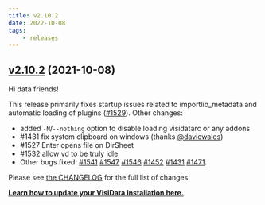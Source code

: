 ```yaml
---
title: v2.10.2
date: 2022-10-08
tags:
    - releases
---
```


## [v2.10.2](https://github.com/saulpw/visidata/releases/tag/v2.10.2) (2021-10-08)

Hi data friends!

This release primarily fixes startup issues related to importlib_metadata and automatic loading of plugins  ([#1529](https://github.com/saulpw/visidata/issues/1529)).  Other changes:

- added `-N`/`--nothing` option to disable loading visidatarc or any addons
- #1431 fix system clipboard on windows (thanks [@daviewales](https://github.com/daviewales))
- #1527 Enter opens file on DirSheet
- #1532 allow vd to be truly idle
- Other bugs fixed: [#1541](https://github.com/saulpw/visidata/issues/1541) [#1547](https://github.com/saulpw/visidata/issues/1547) [#1546](https://github.com/saulpw/visidata/issues/1546) [#1452](https://github.com/saulpw/visidata/issues/1452) [#1431](https://github.com/saulpw/visidata/issues/1431) [#1471](https://github.com/saulpw/visidata/issues/1471).

Please see [the CHANGELOG](https://github.com/saulpw/visidata/blob/v2.10.2/CHANGELOG.md) for the full list of changes.

**[Learn how to update your VisiData installation here.](https://www.visidata.org/install/)**
